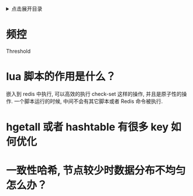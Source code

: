 <details>
<summary>点击展开目录</summary>

- [频控](#频控)
- [lua 脚本的作用是什么？](#lua-脚本的作用是什么)
- [hgetall 或者 hashtable 有很多 key 如何优化](#hgetall-或者-hashtable-有很多-key-如何优化)
- [一致性哈希, 节点较少时数据分布不均匀怎么办？](#一致性哈希-节点较少时数据分布不均匀怎么办)

</details>

# 频控

Threshold

# lua 脚本的作用是什么？

嵌入到 redis 中执行, 可以高效的执行 check-set 这样的操作, 并且是原子性的操作.
一个脚本运行的时候, 中间不会有其它脚本或者 Redis 命令被执行.

# hgetall 或者 hashtable 有很多 key 如何优化

# 一致性哈希, 节点较少时数据分布不均匀怎么办？
